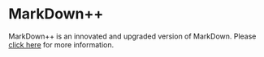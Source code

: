 # MarkDown++
MarkDown++ is an innovated and upgraded version of MarkDown. Please <a href="http://neelu.co/mdpp">click here</a> for more information.
